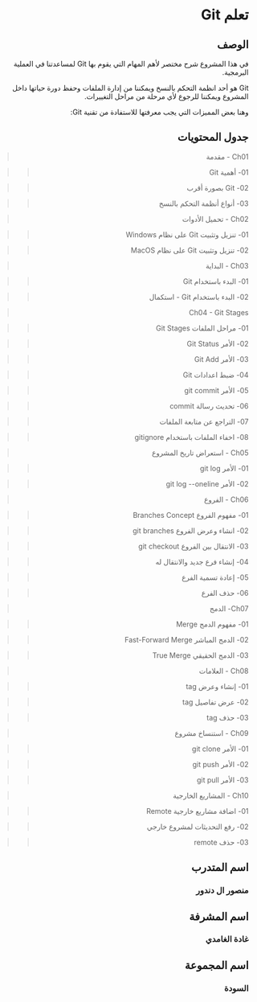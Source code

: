 <div dir ="rtl">


# تعلم Git

## الوصف 

في هذا المشروع شرح مختصر لأهم المهام التي يقوم بها  Git لمساعدتنا في العملية البرمجية.

Git هو أحد انظمة التحكم بالنسخ ويمكننا من إدارة الملفات وحفظ دورة حياتها داخل المشروع ويمكننا للرجوع لأي مرحلة من مراحل التغييرات. 

وهنا بعض المميزات التي يجب معرفتها للاستفادة من تقنية Git: 
## جدول المحتويات 


>Ch01 - مقدمة

>> 01- أهمية Git

>> 02- Git بصورة أقرب

>> 03- أنواع أنظمة التحكم بالنسخ

>Ch02 - تحميل الأدوات

>> 01- تنزيل وتثبيت Git على نظام Windows

>> 02- تنزيل وتثبيت Git على نظام MacOS

>Ch03 - البداية

>> 01- البدء باستخدام Git

>> 02- البدء باستخدام Git - استكمال


>Ch04 - Git Stages

>> 01- مراحل الملفات Git Stages

>> 02- الأمر Git Status

>> 03- الأمر Git Add

>> 04- ضبط اعدادات Git


>> 05- الأمر git commit


>> 06- تحديث رسالة commit


>> 07- التراجع عن متابعة الملفات


>> 08- اخفاء الملفات باستخدام gitignore


>Ch05 - استعراض تاريخ المشروع

>> 01- الأمر git log

>> 02- الأمر git log --oneline



>Ch06 - الفروع

>> 01- مفهوم الفروع Branches Concept


>> 02- انشاء وعرض الفروع git branches


>> 03- الانتقال بين الفروع git checkout


>> 04- إنشاء فرع جديد والانتقال له


>> 05- إعادة تسمية الفرع

>> 06- حذف الفرع


>Ch07- الدمج

>> 01- مفهوم الدمج Merge


>> 02- الدمج المباشر Fast-Forward Merge


>> 03- الدمج الحقيقي True Merge



>Ch08 - العلامات

>> 01- إنشاء وعرض tag

>> 02- عرض تفاصيل tag

>> 03- حذف tag



>Ch09 - استنساخ مشروع

>> 01- الأمر git clone


>> 02- الأمر git push


>> 03- الأمر git pull



>Ch10 - المشاريع الخارجية

>> 01- اضافة مشاريع خارجية Remote



>> 02- رفع التحديثات لمشروع خارجي



>> 03- حذف remote










## اسم المتدرب 

### منصور ال دندور 

## اسم المشرفة 

### غادة الغامدي

## اسم المجموعة 

### السودة



</div>
